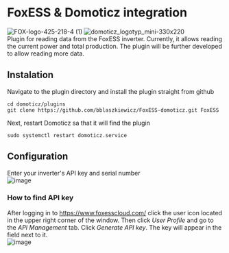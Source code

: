 # FoxESS & Domoticz integration
![FOX-logo-425-218-4 (1)](https://github.com/user-attachments/assets/267b9b13-134d-481e-a818-46442d89a967) ![domoticz_logotyp_mini-330x220](https://github.com/user-attachments/assets/6140e90a-1314-438c-84c9-5bc1fdcc595b)</br>
Plugin for reading data from the FoxESS inverter. Currently, it allows reading the current power and total production. The plugin will be further developed to allow reading more data.
## Instalation
Navigate to the plugin directory and install the plugin straight from github
```
cd domoticz/plugins
git clone https://github.com/bblaszkiewicz/FoxESS-domoticz.git FoxESS
```
Next, restart Domoticz sa that it will find the plugin
```
sudo systemctl restart domoticz.service
```
## Configuration
Enter your inverter's API key and serial number</br>
![image](https://github.com/user-attachments/assets/b97e9e68-2d95-4188-8530-896bcb596df4)
### How to find API key
After logging in to https://www.foxesscloud.com/ click the user icon located in the upper right corner of the window. Then click _User Profile_ and go to the _API Management_ tab. Click _Generate API key_. The key will appear in the field next to it.</br>
![image](https://github.com/user-attachments/assets/88d250a5-60e1-47dc-b049-1452fccb9826)


